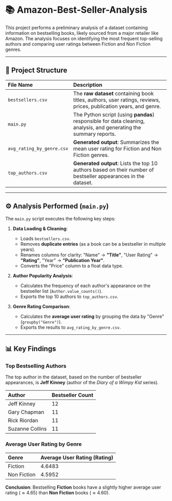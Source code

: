 # 📚 Amazon-Best-Seller-Analysis

This project performs a preliminary analysis of a dataset containing information on bestselling books, likely sourced from a major retailer like Amazon. The analysis focuses on identifying the most frequent top-selling authors and comparing user ratings between Fiction and Non Fiction genres.

---

## 📁 Project Structure

| File Name | Description |
| :--- | :--- |
| `bestsellers.csv` | The **raw dataset** containing book titles, authors, user ratings, reviews, prices, publication years, and genre. |
| `main.py` | The Python script (using **pandas**) responsible for data cleaning, analysis, and generating the summary reports. |
| `avg_rating_by_genre.csv` | **Generated output**: Summarizes the mean user rating for Fiction and Non Fiction genres. |
| `top_authors.csv` | **Generated output**: Lists the top 10 authors based on their number of bestseller appearances in the dataset. |

---

## ⚙️ Analysis Performed (`main.py`)

The `main.py` script executes the following key steps:

1.  **Data Loading & Cleaning**:
    * Loads `bestsellers.csv`.
    * Removes **duplicate entries** (as a book can be a bestseller in multiple years).
    * Renames columns for clarity: "Name" → **"Title"**, "User Rating" → **"Rating"**, "Year" → **"Publication Year"**.
    * Converts the "Price" column to a float data type.

2.  **Author Popularity Analysis**:
    * Calculates the frequency of each author's appearance on the bestseller list (`Author.value_counts()`).
    * Exports the top 10 authors to `top_authors.csv`.

3.  **Genre Rating Comparison**:
    * Calculates the **average user rating** by grouping the data by "Genre" (`groupby("Genre")`).
    * Exports the results to `avg_rating_by_genre.csv`.

---

## 📊 Key Findings

### Top Bestselling Authors

The top author in the dataset, based on the number of bestseller appearances, is **Jeff Kinney** (author of the *Diary of a Wimpy Kid* series).

| Author | Bestseller Count |
| :--- | :--- |
| Jeff Kinney | 12 |
| Gary Chapman | 11 |
| Rick Riordan | 11 |
| Suzanne Collins | 11 |

### Average User Rating by Genre

| Genre | Average User Rating (Rating) |
| :--- | :--- |
| Fiction | 4.6483 |
| Non Fiction | 4.5952 |

**Conclusion**: Bestselling **Fiction** books have a slightly higher average user rating ($\approx 4.65$) than **Non Fiction** books ($\approx 4.60$).

